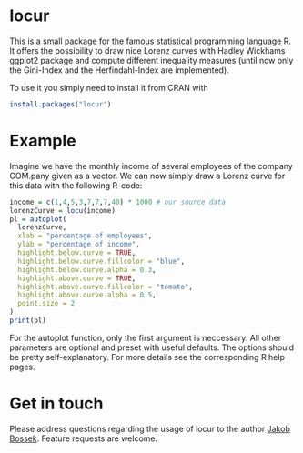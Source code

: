 locur
=====

This is a small package for the famous statistical programming language R. It offers the possibility to draw nice Lorenz curves with Hadley Wickhams ggplot2 package and compute different inequality measures (until now only the Gini-Index and the Herfindahl-Index are implemented).

To use it you simply need to install it from CRAN with
```R
install.packages("locur")
```

Example
=======
Imagine we have the monthly income of several employees of the company COM.pany given as a vector. We can now simply draw a Lorenz curve for this data with the following R-code:
```R
income = c(1,4,5,3,7,7,7,40) * 1000 # our source data
lorenzCurve = locu(income)
pl = autoplot(
  lorenzCurve,
  xlab = "percentage of employees",
  ylab = "percentage of income",
  highlight.below.curve = TRUE,
  highlight.below.curve.fillcolor = "blue",
  highlight.below.curve.alpha = 0.3,
  highlight.above.curve = TRUE,
  highlight.above.curve.fillcolor = "tomato",
  highlight.above.curve.alpha = 0.5,
  point.size = 2
)
print(pl)
```
For the autoplot function, only the first argument is neccessary. All other parameters are optional and preset with useful defaults. The options should be pretty self-explanatory. For more details see the corresponding R help pages.

Get in touch
============

Please address questions regarding the usage of locur to the author [Jakob Bossek](j.bossek@gmail.com). Feature requests are welcome.

